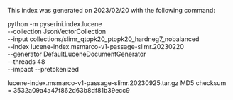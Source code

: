 This index was generated on 2023/02/20 with the following command:

python -m pyserini.index.lucene \
  --collection JsonVectorCollection \
  --input collections/slimr_qtopk20_ptopk20_hardneg7_nobalanced \
  --index lucene-index.msmarco-v1-passage-slimr.20230220 \
  --generator DefaultLuceneDocumentGenerator \
  --threads 48 \
  --impact --pretokenized

lucene-index.msmarco-v1-passage-slimr.20230925.tar.gz MD5 checksum = 3532a09a4a47f862d63b8df81b39ecc9
